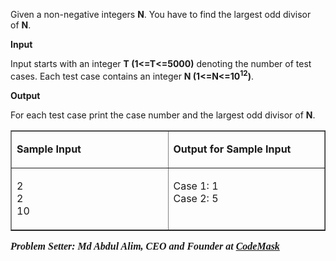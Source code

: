 <p>Given a non-negative integers&nbsp;<strong>N</strong>. You have to find the largest odd divisor of&nbsp;<strong>N</strong>.</p>
<p><strong>Input</strong></p>
<p>Input starts with an integer&nbsp;<strong>T (1&lt;=T&lt;=5000)</strong>&nbsp;denoting the number of test cases. Each test case contains an integer&nbsp;<strong>N (1&lt;=N&lt;=10<sup>12</sup>)</strong>.</p>
<p><strong>Output</strong></p>
<p>For each test case print the case number and the largest odd divisor of&nbsp;<strong>N</strong>.</p>
<table border="1" cellspacing="0" cellpadding="0">
<tbody>
<tr>
<td width="319" valign="top">
<p><strong>Sample Input</strong></p>
</td>
<td width="319" valign="top">
<p><strong>Output for Sample Input</strong></p>
</td>
</tr>
<tr>
<td width="319" valign="top">
<p>2<br> 2<br> 10</p>
</td>
<td width="319" valign="top">
<p>Case 1: 1<br> Case 2: 5</p>
</td>
</tr>
</tbody>
</table>
<p><span style="font-family: Cambria, serif; font-size: 16px; font-style: italic; font-weight: bold; line-height: 18.4px;">Problem Setter: Md Abdul Alim, CEO and Founder at&nbsp;</span><a style="font-family: Cambria, serif; font-size: 16px; font-style: italic; font-weight: bold; line-height: 18.4px;" href="https://www.facebook.com/codemaskcp/">CodeMask</a></p>